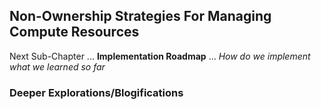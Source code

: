 ## Non-Ownership Strategies For Managing Compute Resources


Next Sub-Chapter ... **Implementation Roadmap** ... *How do we implement what we learned so far*

### Deeper Explorations/Blogifications
